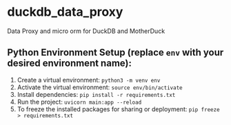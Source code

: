 # duckdb_data_proxy
Data Proxy and micro orm for DuckDB and MotherDuck


## Python Environment Setup (replace `env` with your desired environment name):

1. Create a virtual environment: `python3 -m venv env`
2. Activate the virtual environment: `source env/bin/activate`
3. Install dependencies: `pip install -r requirements.txt`
4. Run the project: `uvicorn main:app --reload `
5. To freeze the installed packages for sharing or deployment: `pip freeze > requirements.txt`



